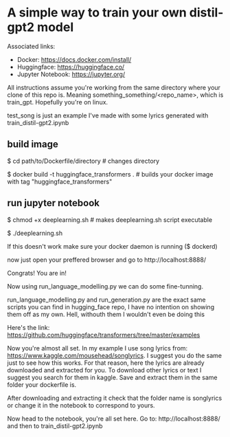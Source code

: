 # A simple way to train your own distil-gpt2 model

Associated links:

* Docker: https://docs.docker.com/install/
* Huggingface: https://huggingface.co/
* Jupyter Notebook: https://jupyter.org/

All instructions assume you're working from the same directory where your clone of this repo is. Meaning something_something/<repo_name>, which is train_gpt. Hopefully you're on linux.

test_song is just an example I've made with some lyrics generated with train_distil-gpt2.ipynb

## build image

$ cd path/to/Dockerfile/directory  # changes directory

$ docker build -t huggingface_transformers .  # builds your docker image with tag "huggingface_transformers"

## run jupyter notebook

$ chmod +x deeplearning.sh  # makes deeplearning.sh script executable

$ ./deeplearning.sh

If this doesn't work make sure your docker daemon is running ($ dockerd)

now just open your preffered browser and go to http://localhost:8888/

Congrats! You are in!

Now using run_language_modelling.py we can do some fine-tunning. 

run_language_modelling.py and run_generation.py are the exact same scripts you can find in hugging_face repo, I have no intention on showing them off as my own. Hell, withouth them I wouldn't even be doing this

Here's the link: 
https://github.com/huggingface/transformers/tree/master/examples

Now you're almost all set. In my example I use song lyrics from: https://www.kaggle.com/mousehead/songlyrics. I suggest you do the same just to see how this works. For that reason, here the lyrics are already downloaded and extracted for you. To download other lyrics or text I suggest you search for them in kaggle. Save and extract them in the same folder your dockerfile is. 

After downloading and extracting it check that the folder name is songlyrics or change it in the notebook to correspond to yours.

Now head to the notebook, you're all set here. Go to: http://localhost:8888/ and then to train_distil-gpt2.ipynb
